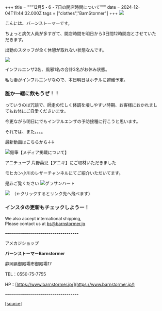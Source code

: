 +++
title = """12月5・6・7日の開店時間について"""
date = 2024-12-04T11:44:32.000Z
tags = ["clothes","BarnStormer"]
+++
[![](https://stat.ameba.jp/user_images/20231023/16/barnstormer-go/b2/03/p/o0420015015354743273.png)](https://ameblo.jp/barnstormer-go/entry-12825670498.html)

こんには、バーンストーマーです。

ちょっと病欠人員が多すぎて、開店時間を明日から3日間12時開店とさせていただきます。

出勤のスタッフが全く休憩が取れない状態なんです。

[![](https://stat.ameba.jp/user_images/20241204/18/barnstormer-go/8e/07/j/o0219023015517712095.jpg)](https://stat.ameba.jp/user_images/20241204/18/barnstormer-go/8e/07/j/o0219023015517712095.jpg)

インフルエンザ2名、風邪1名の合計3名がお休み状態。

私も妻がインフルエンザなので、本日明日はホテルに避難予定。

### 誰か一緒に飲もうぜ！！

っていうのは冗談で、師走の忙しく体調を壊しやすい時期、お客様におかれましてもお体にご自愛くださいませ。

今更ながら明日にでもインフルエンザの予防接種に行こうと思います。

それでは、また。。。。

最新動画はこちらから↓↓

![鉛筆](https://stat100.ameba.jp/blog/ucs/img/char/char3/519.png)【メディア掲載について】

アニチューブ 片野英児【アニキ】にご取材いただきました

モヒカン小川のレザーチャンネルにてご紹介いただいてます。

是非ご覧ください ![グラサンハート](https://stat100.ameba.jp/blog/ucs/img/char/char3/148.png)

[![](https://stat.ameba.jp/user_images/20230412/16/barnstormer-go/6a/23/p/o0108010815269242493.png)](https://www.instagram.com/barnstormer_daily/)　（←クリックするとリンク先へ飛べます）

### インスタの更新もチェックしようー！

We also accept international shipping,  
Please contact us at bs@barnstormer.jp

**\-------------------------------------**

アメカジショップ

**バーンストーマーBarnstormer**

静岡県御殿場市御殿場17

TEL：0550-75-7755

HP：[https://www.barnstormer.jp/](https://www.barnstormer.jp/)

**\-------------------------------------**

[[source]](https://ameblo.jp/barnstormer-go/entry-12877446577.html)
